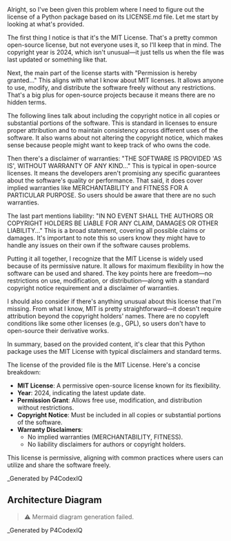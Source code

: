 <think>
Alright, so I've been given this problem where I need to figure out the license of a Python package based on its LICENSE.md file. Let me start by looking at what's provided.

The first thing I notice is that it's the MIT License. That's a pretty common open-source license, but not everyone uses it, so I'll keep that in mind. The copyright year is 2024, which isn't unusual—it just tells us when the file was last updated or something like that.

Next, the main part of the license starts with "Permission is hereby granted..." This aligns with what I know about MIT licenses. It allows anyone to use, modify, and distribute the software freely without any restrictions. That's a big plus for open-source projects because it means there are no hidden terms.

The following lines talk about including the copyright notice in all copies or substantial portions of the software. This is standard in licenses to ensure proper attribution and to maintain consistency across different uses of the software. It also warns about not altering the copyright notice, which makes sense because people might want to keep track of who owns the code.

Then there's a disclaimer of warranties: "THE SOFTWARE IS PROVIDED 'AS IS', WITHOUT WARRANTY OF ANY KIND..." This is typical in open-source licenses. It means the developers aren't promising any specific guarantees about the software's quality or performance. That said, it does cover implied warranties like MERCHANTABILITY and FITNESS FOR A PARTICULAR PURPOSE. So users should be aware that there are no such warranties.

The last part mentions liability: "IN NO EVENT SHALL THE AUTHORS OR COPYRIGHT HOLDERS BE LIABLE FOR ANY CLAIM, DAMAGES OR OTHER LIABILITY..." This is a broad statement, covering all possible claims or damages. It's important to note this so users know they might have to handle any issues on their own if the software causes problems.

Putting it all together, I recognize that the MIT License is widely used because of its permissive nature. It allows for maximum flexibility in how the software can be used and shared. The key points here are freedom—no restrictions on use, modification, or distribution—along with a standard copyright notice requirement and a disclaimer of warranties.

I should also consider if there's anything unusual about this license that I'm missing. From what I know, MIT is pretty straightforward—it doesn't require attribution beyond the copyright holders' names. There are no copyleft conditions like some other licenses (e.g., GPL), so users don't have to open-source their derivative works.

In summary, based on the provided content, it's clear that this Python package uses the MIT License with typical disclaimers and standard terms.
</think>

The license of the provided file is the MIT License. Here's a concise breakdown:

- **MIT License**: A permissive open-source license known for its flexibility.
- **Year**: 2024, indicating the latest update date.
- **Permission Grant**: Allows free use, modification, and distribution without restrictions.
- **Copyright Notice**: Must be included in all copies or substantial portions of the software.
- **Warranty Disclaimers**:
  - No implied warranties (MERCHANTABILITY, FITNESS).
  - No liability disclaimers for authors or copyright holders.
  
This license is permissive, aligning with common practices where users can utilize and share the software freely.

_Generated by P4CodexIQ

## Architecture Diagram

> ⚠️ Mermaid diagram generation failed.

_Generated by P4CodexIQ